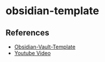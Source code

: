 # obsidian-template

## References

- [Obsidian-Vault-Template](https://github.com/CyanVoxel/Obsidian-Vault-Template)
- [Youtube Video](https://www.youtube.com/watch?v=rAkerV8rlow)
